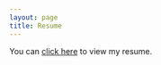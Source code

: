 ```yaml
---
layout: page
title: Resume
---
```


You can [click here](/assets/pdf/Miguel_Jones_Resume_Winter_2023.pdf) to view my resume.